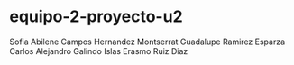 # equipo-2-proyecto-u2
Sofia Abilene Campos Hernandez 
Montserrat Guadalupe Ramirez Esparza 
Carlos Alejandro Galindo Islas 
Erasmo Ruiz Diaz 
